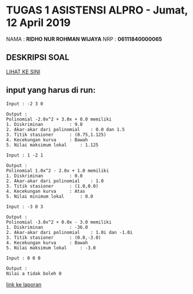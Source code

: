 # TUGAS 1 ASISTENSI ALPRO - Jumat, 12 April 2019
NAMA	: **RIDHO NUR ROHMAN WIJAYA**
NRP		: **06111840000065**

## DESKRIPSI SOAL
[LIHAT KE SINI](https://github.com/asistensi-matematika/tugas1/blob/master/readme.ipynb)


## input yang harus di run:
~~~~
Input : -2 3 0

Output :
Polinomial -2.0x^2 + 3.0x + 0.0 memiliki
1. Diskriminan			: 9.0
2. Akar-akar dari polinomial	: 0.0 dan 1.5
3. Titik stasioner		: (0.75,1.125)
4. Kecekungan kurva		: Bawah
5. Nilai maksimum lokal		: 1.125
~~~~
~~~~
Input : 1 -2 1

Output :
Polinomial 1.0x^2 - 2.0x + 1.0 memiliki
1. Diskriminan			: 0.0
2. Akar-akar dari polinomial	: 1.0
3. Titik stasioner		: (1.0,0.0)
4. Kecekungan kurva		: Atas
5. Nilai minimum lokal		: 0.0
~~~~
~~~~
Input : -3 0 3

Output :
Polinomial -3.0x^2 + 0.0x - 3.0 memiliki
1. Diskriminan			: -36.0
2. Akar-akar dari polinomial	: 1.0i dan -1.0i
3. Titik stasioner		: (0.0,-3.0)
4. Kecekungan kurva		: Bawah
5. Nilai maksimum lokal		: -3.0
~~~~
~~~~
Input : 0 0 0

Output :
Nilai a tidak boleh 0
~~~~

[link ke laporan](https://github.com/asistensi-matematika/tugas1-RinRoya/blob/master/RidhoNurRohmanWijaya_Tugas1_Solution.java)
